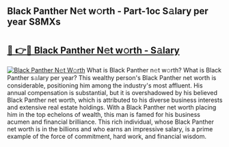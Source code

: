 ## Black Panther N𝚎t w𝚘rth - Part-1oc S𝚊lary per year S8MXs

# <h2><a href="http://gc0j0m.nevu.top/?p=Black+Panther">🔗 👉🔴 Black Panther N𝚎t w𝚘rth - S𝚊lary</a></h2>

[![Black Panther N𝚎t W𝚘rth](https://i.imgur.com/Oavwk0R.jpeg)](http://gc0j0m.nevu.top/?p=Black+Panther)
What is Black Panther n𝚎t w𝚘rth? What is Black Panther s𝚊lary per year?
This wealthy person's Black Panther net worth is considerable, positioning him among the industry's most affluent. His annual compensation is substantial, but it is overshadowed by his believed Black Panther net worth, which is attributed to his diverse business interests and extensive real estate holdings. With a Black Panther net worth placing him in the top echelons of wealth, this man is famed for his business acumen and financial brilliance. This rich individual, whose Black Panther net worth is in the billions and who earns an impressive salary, is a prime example of the force of commitment, hard work, and financial wisdom.

